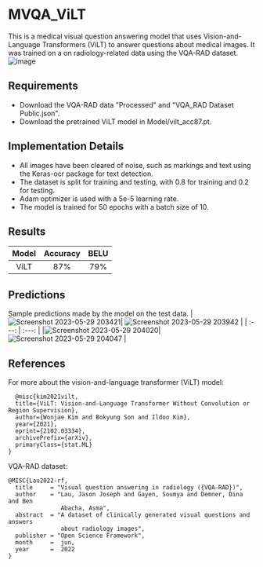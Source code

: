 # MVQA_ViLT
This is a medical visual question answering model that uses Vision-and-Language Transformers (ViLT) to answer questions about medical images. It was trained on a on radiology-related data using the VQA-RAD dataset. 
![image](https://github.com/daliazh/MVQA_ViLT/assets/85033378/af200b34-9097-488e-b2d6-f4400fc5ac4f)

## Requirements
* Download the VQA-RAD data "Processed" and "VQA_RAD Dataset Public.json".
* Download the pretrained ViLT model in Model/vilt_acc87.pt.

## Implementation Details
* All images have been cleared of noise, such as markings and text using the Keras-ocr package for text detection.
* The dataset is split for training and testing, with 0.8 for training and 0.2 for testing.
* Adam optimizer is used with a 5e-5 learning rate. 
* The model is trained for 50 epochs with a batch size of 10.

## Results
| **Model** | **Accuracy** | **BELU**  |
| :---:   | :---: | :---: |
| ViLT  | 87%      | 79% |

## Predictions
Sample predictions made by the model on the test data.
|![Screenshot 2023-05-29 203421](https://github.com/daliazh/MVQA_ViLT/assets/85033378/96fd16f0-2407-4d3f-8955-ac9c034a647f)| ![Screenshot 2023-05-29 203942](https://github.com/daliazh/MVQA_ViLT/assets/85033378/454215de-cfc5-464c-88d2-c3750f3c5d69) |
| :---:   | :---: | 
|![Screenshot 2023-05-29 204020](https://github.com/daliazh/MVQA_ViLT/assets/85033378/335d0c62-10d4-41f7-b5b8-ef118443172b)| ![Screenshot 2023-05-29 204047](https://github.com/daliazh/MVQA_ViLT/assets/85033378/0b73ff27-eab1-4a79-aa3c-84a36db98e72) |

## References
For more about the vision-and-language transformer (ViLT) model:
```
  @misc{kim2021vilt,
  title={ViLT: Vision-and-Language Transformer Without Convolution or Region Supervision}, 
  author={Wonjae Kim and Bokyung Son and Ildoo Kim},
  year={2021},
  eprint={2102.03334},
  archivePrefix={arXiv},
  primaryClass={stat.ML}
}
``` 
VQA-RAD dataset:
```
@MISC{Lau2022-rf,
  title     = "Visual question answering in radiology ({VQA-RAD})",
  author    = "Lau, Jason Joseph and Gayen, Soumya and Demner, Dina and Ben
               Abacha, Asma",
  abstract  = "A dataset of clinically generated visual questions and answers
               about radiology images",
  publisher = "Open Science Framework",
  month     =  jun,
  year      =  2022
}
```
